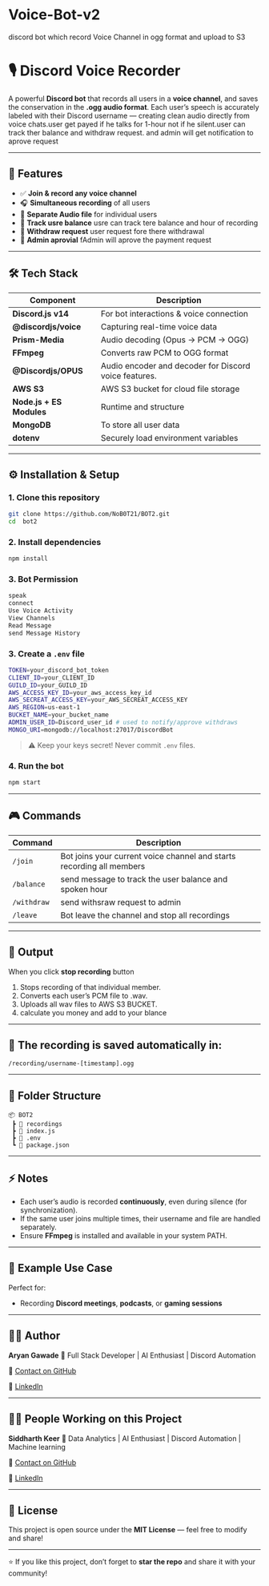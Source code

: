 # Voice-Bot-v2
 discord bot which record Voice Channel in ogg format and upload to S3
# 🎙️ Discord Voice Recorder

A powerful **Discord bot** that records all users in a **voice channel**, and saves the conservation in the **.ogg audio format**.
Each user’s speech is accurately labeled with their Discord username — creating clean audio directly from voice chats.user get payed if he talks for 1-hour not if he silent.user can track ther balance and withdraw request. and admin will get notification to aprove request

---

## 🚀 Features

* ✅ **Join & record any voice channel**
* 🎧 **Simultaneous recording** of all users
* 📂 **Separate Audio file** for individual users
* 📂 **Track usre balance** usre can track tere balance and hour of recording
* 📂 **Withdraw request** user request fore there withdrawal
* 📂 **Admin aprovial** fAdmin will aprove the payment request

---

## 🛠️ Tech Stack

| Component                | Description                                  |
| ------------------------ | -------------------------------------------- |
| **Discord.js v14**       | For bot interactions & voice connection      |
| **@discordjs/voice**     | Capturing real-time voice data               |
| **Prism-Media**          | Audio decoding (Opus → PCM → OGG)            |
| **FFmpeg**               | Converts raw PCM to OGG format               |
| **@Discordjs/OPUS**          | Audio encoder and decoder for Discord voice features.            |
| **AWS S3**    | AWS S3 bucket for cloud file storage |
| **Node.js + ES Modules** | Runtime and structure                        |
| **MongoDB**               | To store all user data          |
| **dotenv**               | Securely load environment variables          |

---

## ⚙️ Installation & Setup

### 1. Clone this repository

```bash
git clone https://github.com/NoB0T21/BOT2.git
cd  bot2
```

### 2. Install dependencies

```bash
npm install
```

### 3. Bot Permission

```bash
speak
connect
Use Voice Activity
View Channels
Read Message
send Message History
```

### 3. Create a `.env` file

```bash
TOKEN=your_discord_bot_token
CLIENT_ID=your_CLIENT_ID
GUILD_ID=your_GUILD_ID
AWS_ACCESS_KEY_ID=your_aws_access_key_id
AWS_SECREAT_ACCESS_KEY=your_AWS_SECREAT_ACCESS_KEY
AWS_REGION=us-east-1
BUCKET_NAME=your_bucket_name
ADMIN_USER_ID=Discord_user_id # used to notify/approve withdraws
MONGO_URI=mongodb://localhost:27017/DiscordBot
```

> ⚠️ Keep your keys secret! Never commit `.env` files.

### 4. Run the bot

```bash
npm start
```

---

## 🎮 Commands

| Command  | Description                                                           |
| -------- | --------------------------------------------------------------------- |
| `/join`  | Bot joins your current voice channel and starts recording all members |
| `/balance`  | send message to track the user balance and spoken hour |
| `/withdraw`  | send withsraw request to admin |
| `/leave`  | Bot leave the channel and stop all recordings |


---

## 🧾 Output

When you click **stop recording** button

1. Stops recording of that individual member.
2. Converts each user’s PCM file to .wav.
3. Uploads all wav files to AWS S3 BUCKET.
4. calculate you money and add to your blance
---

## 📝 The recording is saved automatically in:

```
/recording/username-[timestamp].ogg
```


---

## 📁 Folder Structure

```
📦 BOT2
 ┣ 📂 recordings
 ┣ 📜 index.js
 ┣ 📜 .env
 ┗ 📜 package.json
```

---

## ⚡ Notes

* Each user’s audio is recorded **continuously**, even during silence (for synchronization).
* If the same user joins multiple times, their username and file are handled separately.
* Ensure **FFmpeg** is installed and available in your system PATH.

---

## 🧠 Example Use Case

Perfect for:

* Recording **Discord meetings**, **podcasts**, or **gaming sessions**

---

## 👨‍💻 Author

**Aryan Gawade**
💬 Full Stack Developer | AI Enthusiast | Discord Automation

📧 [Contact on GitHub](https://github.com/NoB0T21)
   
🔗 [LinkedIn](https://www.linkedin.com/in/aryan-gawade-3723672ab/)

---

## 👨‍💻 People Working on this Project

**Siddharth Keer**
💬 Data Analytics | AI Enthusiast | Discord Automation | Machine learning

📧 [Contact on GitHub](https://github.com/Siddharth-Keer)
   
🔗 [LinkedIn](https://www.linkedin.com/in/siddharth-keer-30141011s003n004)


---

## 🪪 License

This project is open source under the **MIT License** — feel free to modify and share!

---

⭐ If you like this project, don’t forget to **star the repo** and share it with your community!

